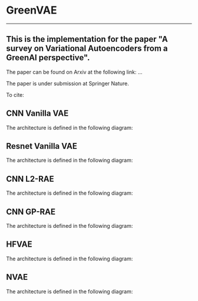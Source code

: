 # GreenVAE
---

## This is the implementation for the paper "A survey on Variational Autoencoders from a GreenAI perspective".
The paper can be found on Arxiv at the following link: ...

The paper is under submission at Springer Nature.

To cite:

## CNN Vanilla VAE
The architecture is defined in the following diagram:

## Resnet Vanilla VAE
The architecture is defined in the following diagram:

## CNN L2-RAE
The architecture is defined in the following diagram:

## CNN GP-RAE
The architecture is defined in the following diagram:

## HFVAE
The architecture is defined in the following diagram:

## NVAE
The architecture is defined in the following diagram:

